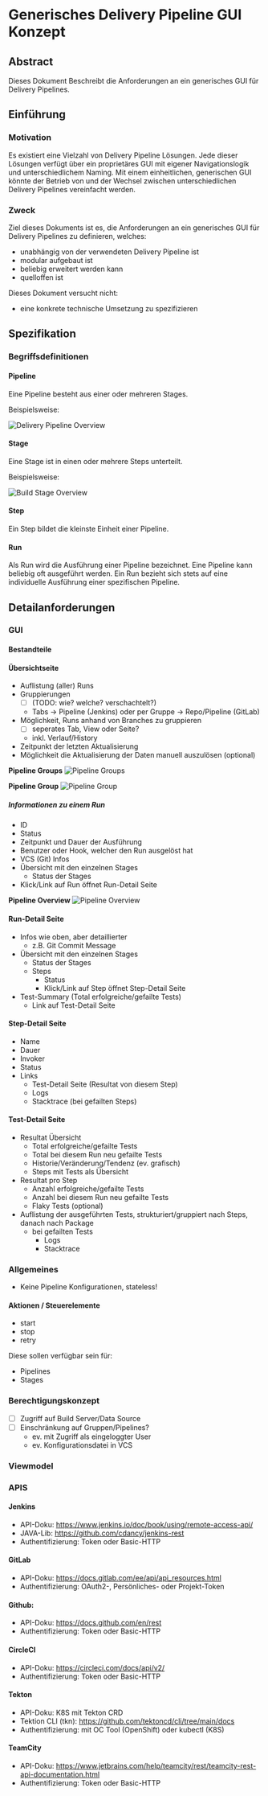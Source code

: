 # Generisches Delivery Pipeline GUI Konzept

## Abstract
Dieses Dokument Beschreibt die Anforderungen an ein generisches GUI für Delivery Pipelines.

## Einführung

### Motivation
Es existiert eine Vielzahl von Delivery Pipeline Lösungen. Jede dieser Lösungen verfügt über ein proprietäres GUI mit eigener Navigationslogik und unterschiedlichem Naming. Mit einem einheitlichen, generischen GUI könnte der Betrieb von und der Wechsel zwischen unterschiedlichen Delivery Pipelines vereinfacht werden.

### Zweck
Ziel dieses Dokuments ist es, die Anforderungen an ein generisches GUI für Delivery Pipelines zu definieren, welches:
* unabhängig von der verwendeten Delivery Pipeline ist
* modular aufgebaut ist
* beliebig erweitert werden kann
* quelloffen ist

Dieses Dokument versucht nicht:
* eine konkrete technische Umsetzung zu spezifizieren
 
## Spezifikation
 
### Begriffsdefinitionen

#### Pipeline
Eine Pipeline besteht aus einer oder mehreren Stages.

Beispielsweise:

![Delivery Pipeline Overview](https://raw.githubusercontent.com/chrira/delivery-pipeline-concept/images/images/delivery-pipeline-overview.svg)


#### Stage
Eine Stage ist in einen oder mehrere Steps unterteilt.

Beispielsweise:

![Build Stage Overview](https://raw.githubusercontent.com/chrira/delivery-pipeline-concept/images/images/build-stage.svg)

#### Step
Ein Step bildet die kleinste Einheit einer Pipeline.

#### Run
Als Run wird die Ausführung einer Pipeline bezeichnet. Eine Pipeline kann beliebig oft ausgeführt werden. 
Ein Run bezieht sich stets auf eine individuelle Ausführung einer spezifischen Pipeline.


## Detailanforderungen

### GUI

#### Bestandteile

#### Übersichtseite
* Auflistung (aller) Runs
* Gruppierungen
  * [ ] (TODO: wie? welche? verschachtelt?)
  * Tabs -> Pipeline (Jenkins) oder per Gruppe -> Repo/Pipeline (GitLab)
* Möglichkeit, Runs anhand von Branches zu gruppieren
  * [ ] seperates Tab, View oder Seite?
  * inkl. Verlauf/History
* Zeitpunkt der letzten Aktualisierung
* Möglichkeit die Aktualisierung der Daten manuell auszulösen (optional)

**Pipeline Groups**
![Pipeline Groups](https://raw.githubusercontent.com/chrira/delivery-pipeline-concept/images/images/pipeline-groups.svg)

**Pipeline Group**
![Pipeline Group](https://raw.githubusercontent.com/chrira/delivery-pipeline-concept/images/images/pipeline-group.svg)

##### Informationen zu einem Run
* ID
* Status
* Zeitpunkt und Dauer der Ausführung
* Benutzer oder Hook, welcher den Run ausgelöst hat
* VCS (Git) Infos
* Übersicht mit den einzelnen Stages
  * Status der Stages
* Klick/Link auf Run öffnet Run-Detail Seite

**Pipeline Overview**
![Pipeline Overview](https://raw.githubusercontent.com/chrira/delivery-pipeline-concept/images/images/pipeline-overview.svg)

#### Run-Detail Seite
* Infos wie oben, aber detaillierter
  * z.B. Git Commit Message
* Übersicht mit den einzelnen Stages
  * Status der Stages
  * Steps
    * Status
    * Klick/Link auf Step öffnet Step-Detail Seite
* Test-Summary (Total erfolgreiche/gefailte Tests)
  * Link auf Test-Detail Seite

#### Step-Detail Seite
* Name
* Dauer
* Invoker
* Status
* Links
  * Test-Detail Seite (Resultat von diesem Step)
  * Logs
  * Stacktrace (bei gefailten Steps)

#### Test-Detail Seite
* Resultat Übersicht
  * Total erfolgreiche/gefailte Tests
  * Total bei diesem Run neu gefailte Tests
  * Historie/Veränderung/Tendenz (ev. grafisch)
  * Steps mit Tests als Übersicht
* Resultat pro Step
  * Anzahl erfolgreiche/gefailte Tests
  * Anzahl bei diesem Run neu gefailte Tests
  * Flaky Tests (optional)
* Auflistung der ausgeführten Tests, strukturiert/gruppiert nach Steps, danach nach Package
  * bei gefailten Tests
    * Logs
    * Stacktrace

### Allgemeines

* Keine Pipeline Konfigurationen, stateless!

#### Aktionen / Steuerelemente
* start
* stop
* retry

Diese sollen verfügbar sein für:

* Pipelines
* Stages

### Berechtigungskonzept

* [ ] Zugriff auf Build Server/Data Source
* [ ] Einschränkung auf Gruppen/Pipelines?
  * ev. mit Zugriff als eingeloggter User
  * ev. Konfigurationsdatei in VCS


### Viewmodel


### APIS

#### Jenkins
* API-Doku: https://www.jenkins.io/doc/book/using/remote-access-api/
* JAVA-Lib: https://github.com/cdancy/jenkins-rest
* Authentifizierung: Token oder Basic-HTTP

#### GitLab
* API-Doku: https://docs.gitlab.com/ee/api/api_resources.html
* Authentifizierung: OAuth2-, Persönliches- oder Projekt-Token

#### Github:
* API-Doku: https://docs.github.com/en/rest
* Authentifizierung: Token oder Basic-HTTP

#### CircleCI
* API-Doku: https://circleci.com/docs/api/v2/
* Authentifizierung: Token oder Basic-HTTP

#### Tekton
* API-Doku: K8S mit Tekton CRD
* Tektion CLI (tkn): https://github.com/tektoncd/cli/tree/main/docs
* Authentifizierung: mit OC Tool (OpenShift) oder kubectl (K8S)

#### TeamCity
* API-Doku: https://www.jetbrains.com/help/teamcity/rest/teamcity-rest-api-documentation.html
* Authentifizierung: Token oder Basic-HTTP

